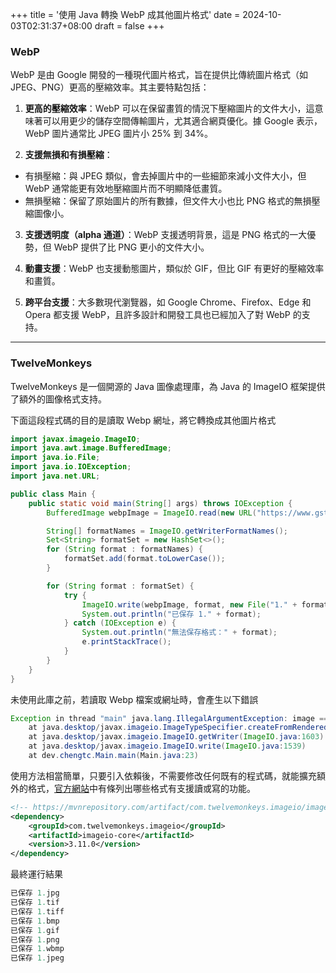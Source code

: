 +++
title = '使用 Java 轉換 WebP 成其他圖片格式'
date = 2024-10-03T02:31:37+08:00
draft = false
+++

### **WebP**

WebP 是由 Google 開發的一種現代圖片格式，旨在提供比傳統圖片格式（如 JPEG、PNG）更高的壓縮效率。其主要特點包括：

1. **更高的壓縮效率**：WebP 可以在保留畫質的情況下壓縮圖片的文件大小，這意味著可以用更少的儲存空間傳輸圖片，尤其適合網頁優化。據 Google 表示，WebP 圖片通常比 JPEG 圖片小 25% 到 34%。

2. **支援無損和有損壓縮**：
  - 有損壓縮：與 JPEG 類似，會去掉圖片中的一些細節來減小文件大小，但 WebP 通常能更有效地壓縮圖片而不明顯降低畫質。
  - 無損壓縮：保留了原始圖片的所有數據，但文件大小也比 PNG 格式的無損壓縮圖像小。

3. **支援透明度（alpha 通道）**：WebP 支援透明背景，這是 PNG 格式的一大優勢，但 WebP 提供了比 PNG 更小的文件大小。

4. **動畫支援**：WebP 也支援動態圖片，類似於 GIF，但比 GIF 有更好的壓縮效率和畫質。

5. **跨平台支援**：大多數現代瀏覽器，如 Google Chrome、Firefox、Edge 和 Opera 都支援 WebP，且許多設計和開發工具也已經加入了對 WebP 的支持。


---


### **TwelveMonkeys**


TwelveMonkeys 是一個開源的 Java 圖像處理庫，為 Java 的 ImageIO 框架提供了額外的圖像格式支持。

下面這段程式碼的目的是讀取 Webp 網址，將它轉換成其他圖片格式
```java
import javax.imageio.ImageIO;
import java.awt.image.BufferedImage;
import java.io.File;
import java.io.IOException;
import java.net.URL;

public class Main {
    public static void main(String[] args) throws IOException {
        BufferedImage webpImage = ImageIO.read(new URL("https://www.gstatic.com/webp/gallery/1.webp"));

        String[] formatNames = ImageIO.getWriterFormatNames();
        Set<String> formatSet = new HashSet<>();
        for (String format : formatNames) {
            formatSet.add(format.toLowerCase());
        }

        for (String format : formatSet) {
            try {
                ImageIO.write(webpImage, format, new File("1." + format));
                System.out.println("已保存 1." + format);
            } catch (IOException e) {
                System.out.println("無法保存格式：" + format);
                e.printStackTrace();
            }
        }
    }
}
```

未使用此庫之前，若讀取 Webp 檔案或網址時，會產生以下錯誤
```java
Exception in thread "main" java.lang.IllegalArgumentException: image == null!
	at java.desktop/javax.imageio.ImageTypeSpecifier.createFromRenderedImage(ImageTypeSpecifier.java:917)
	at java.desktop/javax.imageio.ImageIO.getWriter(ImageIO.java:1603)
	at java.desktop/javax.imageio.ImageIO.write(ImageIO.java:1539)
	at dev.chengtc.Main.main(Main.java:23)

```

使用方法相當簡單，只要引入依賴後，不需要修改任何既有的程式碼，就能擴充額外的格式，[官方網站](https://haraldk.github.io/TwelveMonkeys/)中有條列出哪些格式有支援讀或寫的功能。

```xml
<!-- https://mvnrepository.com/artifact/com.twelvemonkeys.imageio/imageio-core -->
<dependency>
    <groupId>com.twelvemonkeys.imageio</groupId>
    <artifactId>imageio-core</artifactId>
    <version>3.11.0</version>
</dependency>
```
最終運行結果
```java
已保存 1.jpg
已保存 1.tif
已保存 1.tiff
已保存 1.bmp
已保存 1.gif
已保存 1.png
已保存 1.wbmp
已保存 1.jpeg
```

